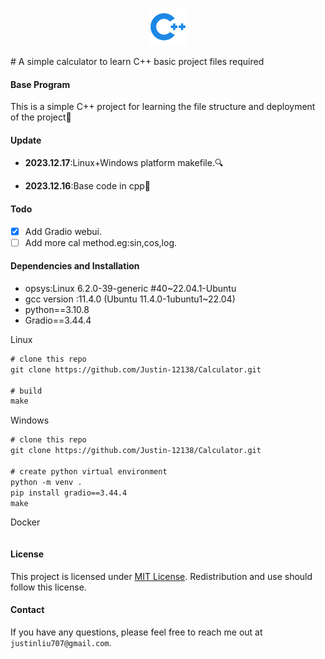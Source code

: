 <p align="center">
    <img height="60px" width="60px" src="doc/cpp.svg" />
</p>
# A simple calculator to learn C++ basic project files required

#### Base Program

This is a simple C++ project for learning the file structure and deployment of the project:hugs:

#### Update

+ **2023.12.17**:Linux+Windows platform makefile.:mag:

+ **2023.12.16**:Base code in cpp:cactus:

#### Todo

- [x] Add Gradio webui.
- [ ] Add more cal method.eg:sin,cos,log.

#### Dependencies and Installation

+ opsys:Linux 6.2.0-39-generic #40~22.04.1-Ubuntu
+ gcc version :11.4.0 (Ubuntu 11.4.0-1ubuntu1~22.04) 
+ python==3.10.8
+ Gradio==3.44.4

Linux

```latex
# clone this repo
git clone https://github.com/Justin-12138/Calculator.git

# build
make
```

Windows

```latex
# clone this repo
git clone https://github.com/Justin-12138/Calculator.git

# create python virtual environment
python -m venv .
pip install gradio==3.44.4
make

```

Docker

```latex

```

#### License

This project is licensed under <a rel="license" href="https://github.com/Justin-12138/Calculator/blob/main/LICENSE">MIT License</a>. Redistribution and use should follow this license.

#### Contact

If you have any questions, please feel free to reach me out at `justinliu707@gmail.com`. 
